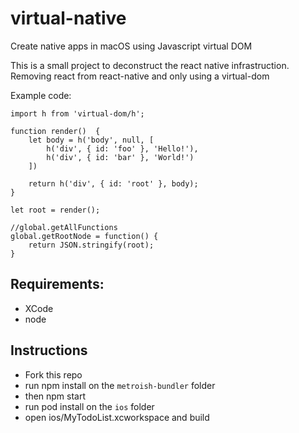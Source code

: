 # virtual-native
Create native apps in macOS using Javascript virtual DOM

This is a small project to deconstruct the react native infrastruction. Removing react from react-native and only using a virtual-dom

Example code:
```
import h from 'virtual-dom/h';

function render()  {
    let body = h('body', null, [
        h('div', { id: 'foo' }, 'Hello!'),
        h('div', { id: 'bar' }, 'World!')
    ])

    return h('div', { id: 'root' }, body);
}

let root = render();

//global.getAllFunctions
global.getRootNode = function() {
    return JSON.stringify(root);
}
```

## Requirements:
* XCode
* node

## Instructions
* Fork this repo
* run npm install on the `metroish-bundler` folder
* then npm start
* run pod install on the `ios` folder
* open ios/MyTodoList.xcworkspace and build

